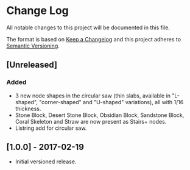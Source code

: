 # Change Log

All notable changes to this project will be documented in this file.

The format is based on [Keep a Changelog](http://keepachangelog.com/)
and this project adheres to [Semantic Versioning](http://semver.org/).

## [Unreleased]

### Added

- 3 new node shapes in the circular saw (thin slabs, available in
  "L-shaped", "corner-shaped" and "U-shaped" variations), all with 1/16
  thickness.
- Stone Block, Desert Stone Block, Obsidian Block, Sandstone Block, Coral
  Skeleton and Straw are now present as Stairs+ nodes.
- Listring add for circular saw.

## [1.0.0] - 2017-02-19

- Initial versioned release.
